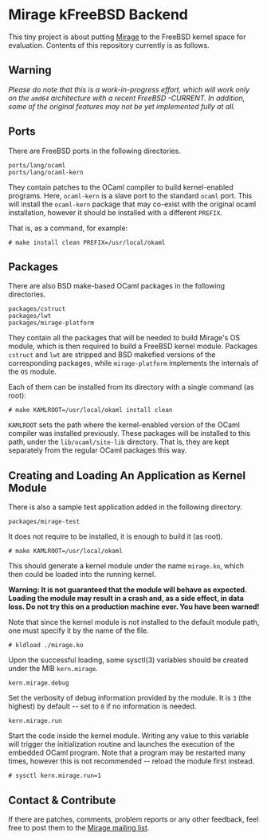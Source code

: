 Mirage kFreeBSD Backend
=======================

This tiny project is about putting [Mirage](http://openmirage.org/) to
the FreeBSD kernel space for evaluation.  Contents of this repository
currently is as follows.


Warning
-------

*Please do note that this is a work-in-progress effort, which will work
only on the `amd64` architecture with a recent FreeBSD -CURRENT.  In
addition, some of the original features may not be yet implemented fully
at all.*


Ports
-----

There are FreeBSD ports in the following directories.

    ports/lang/ocaml
    ports/lang/ocaml-kern

They contain patches to the OCaml compiler to build kernel-enabled
programs.  Here, `ocaml-kern` is a slave port to the standard `ocaml`
port.  This will install the `ocaml-kern` package that may co-exist with
the original ocaml installation, however it should be installed with a
different `PREFIX`.

That is, as a command, for example:

    # make install clean PREFIX=/usr/local/okaml


Packages
--------

There are also BSD make-based OCaml packages in the following
directories.

    packages/cstruct
    packages/lwt
    packages/mirage-platform

They contain all the packages that will be needed to build Mirage's OS
module, which is then required to build a FreeBSD kernel module.
Packages `cstruct` and `lwt` are stripped and BSD makefied versions of
the corresponding packages, while `mirage-platform` implements the
internals of the `OS` module.

Each of them can be installed from its directory with a single command
(as root):

    # make KAMLROOT=/usr/local/okaml install clean

`KAMLROOT` sets the path where the kernel-enabled version of the OCaml
compiler was installed previously.  These packages will be installed to
this path, under the `lib/ocaml/site-lib` directory.  That is, they are
kept separately from the regular OCaml packages this way.


Creating and Loading An Application as Kernel Module
----------------------------------------------------

There is also a sample test application added in the following
directory.

    packages/mirage-test

It does not require to be installed, it is enough to build it (as root).

    # make KAMLROOT=/usr/local/okaml

This should generate a kernel module under the name `mirage.ko`, which
then could be loaded into the running kernel.

**Warning: It is not guaranteed that the module will behave as expected.
Loading the module may result in a crash and, as a side effect, in data
loss.  Do not try this on a production machine ever.  You have been
warned!**

Note that since the kernel module is not installed to the default module
path, one must specify it by the name of the file.

    # kldload ./mirage.ko

Upon the successful loading, some sysctl(3) variables should be created
under the MIB `kern.mirage`.

    kern.mirage.debug

Set the verbosity of debug information provided by the module.  It is
`3` (the highest) by default -- set to `0` if no information is needed.

    kern.mirage.run

Start the code inside the kernel module.  Writing any value to this
variable will trigger the initialization routine and launches the
execution of the embedded OCaml program.  Note that a program may be
restarted many times, however this is not recommended -- reload the
module first instead.

    # sysctl kern.mirage.run=1


Contact & Contribute
--------------------

If there are patches, comments, problem reports or any other feedback,
feel free to post them to the
[Mirage mailing list](https://lists.cam.ac.uk/mailman/listinfo/cl-mirage).
